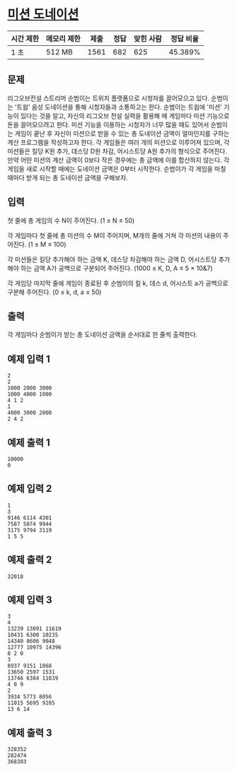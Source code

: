 # [미션 도네이션](https://www.acmicpc.net/problem/25965)

| 시간 제한 | 메모리 제한 | 제출 | 정답 | 맞힌 사람 | 정답 비율 |
| --- | --- | --- | --- | --- | --- |
| 1 초 | 512 MB | 1561 | 682 | 625 | 45.389% |

## 문제

리그오브전설 스트리머 순범이는 트위치 플랫폼으로 시청자를 끌어모으고 있다. 순범이는 '트윕' 음성 도네이션을 통해 시청자들과 소통하고는 한다. 순범이는 트윕에 '미션' 기능이 있다는 것을 알고, 자신의 리그오브 전설 실력을 활용해 매 게임마다 미션 기능으로 돈을 끌어모으려고 한다. 미션 기능을 이용하는 시청자가 너무 많을 때도 있어서 순범이는 게임이 끝난 후 자신이 미션으로 받을 수 있는 총 도네이션 금액이 얼마인지를 구하는 계산 프로그램을 작성하고자 한다. 각 게임들은 여러 개의 미션으로 이루어져 있으며, 각 미션들은 킬당 K원 추가, 데스당 D원 차감, 어시스트당 A원 추가의 형식으로 주어진다. 만약 어떤 미션의 계산 금액이 0보다 작은 경우에는 총 금액에 이를 합산하지 않는다. 각 게임을 새로 시작할 때에는 도네이션 금액은 0부터 시작한다. 순범이가 각 게임을 마칠 때마다 받게 되는 총 도네이션 금액을 구해보자.

## 입력

첫 줄에 총 게임의 수 N이 주어진다. (1 ≤ N ≤ 50)

각 게임마다 첫 줄에 총 미션의 수 M이 주어지며, M개의 줄에 거쳐 각 미션의 내용이 주어진다. (1 ≤ M ≤ 100)

각 미션들은 킬당 추가해야 하는 금액 K, 데스당 차감해야 하는 금액 D, 어시스트당 추가해야 하는 금액 A가 공백으로 구분되어 주어진다. (1000 ≤ K, D, A ≤ 5 × 10&7)

각 게임당 마지막 줄에 게임이 종료된 후 순범이의 킬 k, 데스 d, 어시스트 a가 공백으로 구분해 주어진다. (0 ≤ k, d, a ≤ 50)

## 출력

각 게임마다 순범이가 받는 총 도네이션 금액을 순서대로 한 줄씩 출력한다.

## 예제 입력 1

```
2
2
1000 2000 3000
1000 4000 1000
4 1 2
1
4000 3000 2000
2 4 2

```

## 예제 출력 1

```
10000
0

```

## 예제 입력 2

```
1
3
9146 6114 4301
7587 5074 9944
3175 9794 3119
1 5 5

```

## 예제 출력 2

```
32018

```

## 예제 입력 3

```
3
4
13239 13091 11619
10431 6300 10235
14340 8606 9048
12777 10975 14396
8 2 0
3
8937 9151 1868
13650 2597 1531
13746 6384 11839
4 0 9
2
3934 5773 8056
11015 5695 9285
13 6 14

```

## 예제 출력 3

```
328352
282474
368303
```
